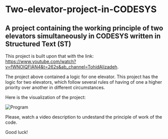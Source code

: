 # Two-elevator-project-in-CODESYS
## A project containing the working principle of two elevators simultaneously in CODESYS written  in Structured Text (ST)

This project is built upon that with the link: https://www.youtube.com/watch?v=fWNOlQFlAN4&t=262s&ab_channel=TohidAlizadeh. 

The project above contained a logic for one elevator. This project has the logic for two elevators, which follow several rules of having of one a higher priority over another in different circumstances.

Here is the visualization of the project:

![Program](https://user-images.githubusercontent.com/111345810/207892755-0c326050-512b-4c12-8172-c5a0a5231593.PNG)


Please, watch a video description to undestand the principle of work of the code.

Good luck!
